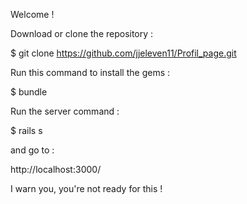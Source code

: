 Welcome ! 

Download or clone the repository :

$ git clone https://github.com/jjeleven11/Profil_page.git

Run this command to install the gems :

$ bundle 

Run the server command :

$ rails s

and go to :

http://localhost:3000/

I warn you, you're not ready for this !

